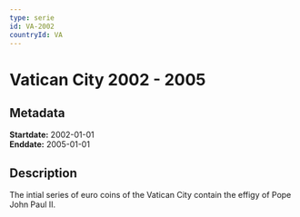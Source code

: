 ```yaml
---
type: serie
id: VA-2002
countryId: VA
---
```


# Vatican City 2002 - 2005

## Metadata

**Startdate:** 2002-01-01\
**Enddate:** 2005-01-01

## Description

The intial series of euro coins of the Vatican City contain the effigy of Pope John Paul II.

